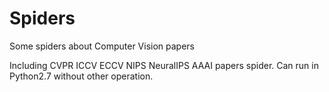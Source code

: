 # Spiders
Some spiders about Computer Vision papers

Including CVPR ICCV ECCV NIPS NeuralIPS AAAI papers spider.
Can run in Python2.7 without other operation.
